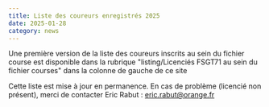 ```yaml
---
title: Liste des coureurs enregistrés 2025
date: 2025-01-28
category: news
---
```


Une première version de la liste des coureurs inscrits au sein du fichier course est
disponible dans la rubrique "listing/Licenciés FSGT71 au sein du fichier courses" dans
la colonne de gauche de ce site

Cette liste est mise à jour en permanence. En cas de problème (licencié non présent),
merci de contacter Eric Rabut : [eric.rabut@orange.fr](mailto:eric.rabut@orange.fr)
